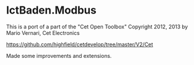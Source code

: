 # IctBaden.Modbus

This is a port of a part of the "Cet Open Toolbox"
Copyright 2012, 2013 by Mario Vernari, Cet Electronics

https://github.com/highfield/cetdevelop/tree/master/V2/Cet

Made some improvements and extensions.

